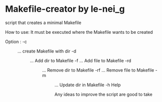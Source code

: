 Makefile-creator by le-nei_g
================

script that creates a minimal Makefile

How to use:
It must be executed where the Makefile wants to be created

Option :
-c  <dir> ...   create Makefile with dir
-d  <dir> ...   Add dir to Makefile
-f  <file> ...  Add file to Makefile
-rd <dir> ...   Remove dir to Makefile
-rf <file> ...  Remove file to Makefile
-m  <dir> ...   Update dir in Makefile
-h              Help

Any ideas to improve the script are good to take
